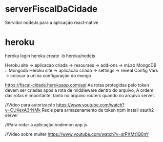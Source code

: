 # serverFiscalDaCidade
Servidor nodeJs para a aplicação react-native 

# heroku 
heroku login
heroku create <nome-aplicacao> -b heroku/nodejs

Heroku site -> aplicacao criada -> resourses -> add-ons -> mLab MongoDB :: Mongodb
Heroku site -> aplicacao criada -> settings -> reveal Config Vars -> colocar a url na configuração do mongo


https://fiscal-cidade.herokuapp.com/api
As rotas protegidas pelo token devem ser criadas após a rota de middleware dentro do arquivo, 
A ordem das rotas é importante, tanto no arquivo routers quando no arquivo server.

//Vídeo para autorização
https://www.youtube.com/watch?v=CUKexA3rNMk
Redis para armazenamento de token 
npm install oauth2-server


//Para rodar a aplicação
nodemon app.js

//Vídeo sobre multer
https://www.youtube.com/watch?v=srPXMt1Q0nY
